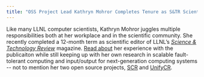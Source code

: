 ```yaml
---
title: "OSS Project Lead Kathryn Mohror Completes Tenure as S&TR Scientific Editor"
---
```


Like many LLNL computer scientists, Kathryn Mohror juggles multiple responsibilities both at her workplace and in the scientific community. She recently completed a 12-month term as scientific editor of LLNL’s [*Science & Technology Review*](https://str.llnl.gov/) magazine. [Read about](https://computation.llnl.gov/newsroom/kathryn-mohror-completes-tenure-str-scientific-editor) her experience with the publicaiton while still keeping up with her own research in scalable fault-tolerant computing and input/output for next-generation computing systems -- not to mention her two open source projects, [SCR](https://github.com/LLNL/scr) and [UnifyCR](https://github.com/LLNL/UnifyCR).
